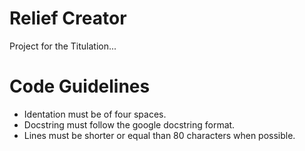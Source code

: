 # Relief Creator

Project for the Titulation...

# Code Guidelines

- Identation must be of four spaces.
- Docstring must follow the google docstring format.
- Lines must be shorter or equal than 80 characters when possible.
